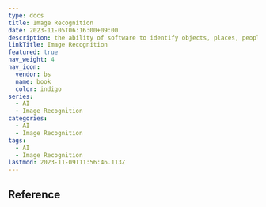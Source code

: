 ```yaml
---
type: docs
title: Image Recognition
date: 2023-11-05T06:16:00+09:00
description: the ability of software to identify objects, places, people, writing and actions in digital images
linkTitle: Image Recognition
featured: true
nav_weight: 4
nav_icon:
  vendor: bs
  name: book
  color: indigo
series:
  - AI
  - Image Recognition
categories:
  - AI
  - Image Recognition
tags:
  - AI
  - Image Recognition
lastmod: 2023-11-09T11:56:46.113Z
---
```


## Reference
